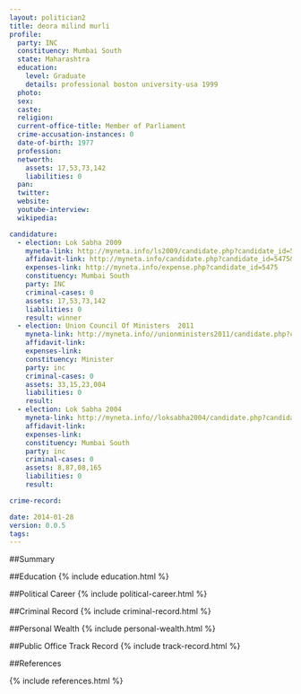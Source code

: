 ```yaml
---
layout: politician2
title: deora milind murli
profile: 
  party: INC
  constituency: Mumbai South
  state: Maharashtra
  education: 
    level: Graduate
    details: professional boston university-usa 1999
  photo: 
  sex: 
  caste: 
  religion: 
  current-office-title: Member of Parliament
  crime-accusation-instances: 0
  date-of-birth: 1977
  profession: 
  networth: 
    assets: 17,53,73,142
    liabilities: 0
  pan: 
  twitter: 
  website: 
  youtube-interview: 
  wikipedia: 

candidature: 
  - election: Lok Sabha 2009
    myneta-link: http://myneta.info/ls2009/candidate.php?candidate_id=5475
    affidavit-link: http://myneta.info/candidate.php?candidate_id=5475&scan=original
    expenses-link: http://myneta.info/expense.php?candidate_id=5475
    constituency: Mumbai South 
    party: INC
    criminal-cases: 0
    assets: 17,53,73,142
    liabilities: 0
    result: winner 
  - election: Union Council Of Ministers  2011
    myneta-link: http://myneta.info//unionministers2011/candidate.php?candidate_id=76
    affidavit-link: 
    expenses-link: 
    constituency: Minister 
    party: inc
    criminal-cases: 0
    assets: 33,15,23,004
    liabilities: 0
    result:  
  - election: Lok Sabha 2004
    myneta-link: http://myneta.info//loksabha2004/candidate.php?candidate_id=2520
    affidavit-link: 
    expenses-link: 
    constituency: Mumbai South 
    party: inc
    criminal-cases: 0
    assets: 8,87,08,165
    liabilities: 0
    result:  

crime-record: 

date: 2014-01-28
version: 0.0.5
tags: 
---
```

##Summary


##Education
{% include education.html %}


##Political Career
{% include political-career.html %}


##Criminal Record
{% include criminal-record.html %}


##Personal Wealth
{% include personal-wealth.html %}


##Public Office Track Record
{% include track-record.html %}


##References


{% include references.html %}